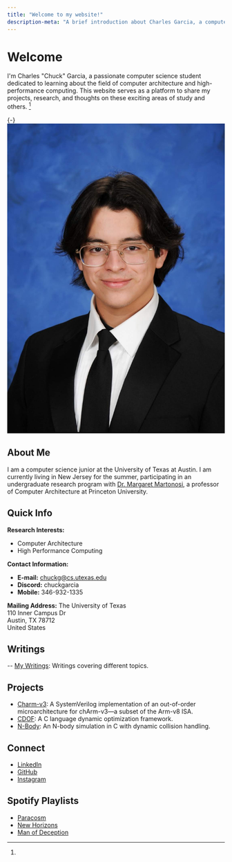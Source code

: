 ```yaml
---
title: "Welcome to my website!"
description-meta: "A brief introduction about Charles Garcia, a computer science student at the University of Texas at Austin."
---
```


# Welcome

I'm Charles "Chuck" Garcia, a passionate computer science student dedicated to learning about the field of computer architecture and high-performance computing. This website serves as a platform to share my projects, research, and thoughts on these exciting areas of study and others. [^footnote]

[^footnote]:
  {-} ![A picture of me](img-src/princeton-id-card-selfie.jpg)

## About Me

I am a computer science junior at the University of Texas at Austin. I am currently living in New Jersey for the summer, participating in an undergraduate research program with [Dr. Margaret Martonosi](https://www.princeton.edu/~mrm/), a professor of Computer Architecture at Princeton University. 

<!-- My research focuses on [FILL]. -->

## Quick Info
**Research Interests:**  
- Computer Architecture  
- High Performance Computing  

**Contact Information:**  
- **E-mail:** chuckg@cs.utexas.edu  
- **Discord:** chuckgarcia  
- **Mobile:** 346-932-1335  

**Mailing Address:**
The University of Texas  
110 Inner Campus Dr  
Austin, TX 78712  
United States  

## Writings
-- [My Writings](writings/writings_dir.html): Writings covering different topics.
<!-- - [A Remark on Emergent Complexity](writings/emergence.html): A brief exploration of the concept of emergent complexity.
- [Matrix Multiplication Performance](writings/mmm.html): My internalization of high performance GEMM algorithms. -->

## Projects
- [Charm-v3](https://github.com/ChuckGarcian/cdof): A SystemVerilog implementation of an out-of-order microarchitecture for chArm-v3—a subset of the Arm-v8 ISA. 
- [CDOF](https://github.com/ChuckGarcian/cdof): A C language dynamic optimization framework.
- [N-Body](https://github.com/ChuckGarcian/n-body_11_23): An N-body  simulation in 
C with dynamic collision handling.

## Connect
- [LinkedIn](www.linkedin.com/in/chuckgarcian)
- [GitHub](https://github.com/ChuckGarcian)
- [Instagram](https://github.com/ChuckGarcian)

## Spotify Playlists

- [Paracosm](https://open.spotify.com/playlist/0VdwHPlSZ9eZYGzJAb5WAR?si=733fb831847844a4)
- [New Horizons](https://open.spotify.com/playlist/0Ma71eiY7bNe3sGCGlNBVW?si=af9e9288e08c4774)
- [Man of Deception](https://open.spotify.com/playlist/4XdjeLo7LgTMP8UTJPYwP3?si=e77826e4e69d4c8e)

